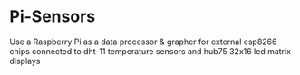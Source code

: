 # Pi-Sensors
Use a Raspberry Pi as a data processor &amp; grapher for external esp8266 chips connected to dht-11 temperature sensors and hub75 32x16 led matrix displays

